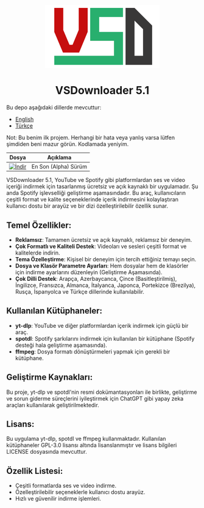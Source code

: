 <p align="center">
  <img src="vsd.png" width="300">
</p>

<h1 align="center">VSDownloader 5.1</h1>

Bu depo aşağıdaki dillerde mevcuttur:
- [English](README.md)
- [Türkçe](README.tr.md)

Not: Bu benim ilk projem. Herhangi bir hata veya yanlış varsa lütfen şimdiden beni mazur görün. Kodlamada yeniyim.

| Dosya        | Açıklama                                   |
|-------------|--------------------------------------------|
| [![İndir](https://img.shields.io/badge/İndir-v0.2.7--alpha-blue)](https://github.com/Ahrezan/vsdownloader/releases/download/v0.2.7-alpha/VSDSetup-0_2_7-alpha.exe) | En Son (Alpha) Sürüm |

VSDownloader 5.1, YouTube ve Spotify gibi platformlardan ses ve video içeriği indirmek için tasarlanmış ücretsiz ve açık kaynaklı bir uygulamadır. Şu anda Spotify işlevselliği geliştirme aşamasındadır. Bu araç, kullanıcıların çeşitli format ve kalite seçeneklerinde içerik indirmesini kolaylaştıran kullanıcı dostu bir arayüz ve bir dizi özelleştirilebilir özellik sunar.

## Temel Özellikler:
- **Reklamsız**: Tamamen ücretsiz ve açık kaynaklı, reklamsız bir deneyim.
- **Çok Formatlı ve Kaliteli Destek**: Videoları ve sesleri çeşitli format ve kalitelerde indirin.
- **Tema Özelleştirme**: Kişisel bir deneyim için tercih ettiğiniz temayı seçin.
- **Dosya ve Klasör Parametre Ayarları**: Hem dosyalar hem de klasörler için indirme ayarlarını düzenleyin (Geliştirme Aşamasında).
- **Çok Dilli Destek**: Arapça, Azerbaycanca, Çince (Basitleştirilmiş), İngilizce, Fransızca, Almanca, İtalyanca, Japonca, Portekizce (Brezilya), Rusça, İspanyolca ve Türkçe dillerinde kullanılabilir.

## Kullanılan Kütüphaneler:
- **yt-dlp**: YouTube ve diğer platformlardan içerik indirmek için güçlü bir araç.
- **spotdl**: Spotify şarkılarını indirmek için kullanılan bir kütüphane (Spotify desteği hala geliştirme aşamasında).
- **ffmpeg**: Dosya formatı dönüştürmeleri yapmak için gerekli bir kütüphane.

## Geliştirme Kaynakları:
Bu proje, yt-dlp ve spotdl'nin resmi dokümantasyonları ile birlikte, geliştirme ve sorun giderme süreçlerini iyileştirmek için ChatGPT gibi yapay zeka araçları kullanılarak geliştirilmektedir.

## Lisans:
Bu uygulama yt-dlp, spotdl ve ffmpeg kullanmaktadır. Kullanılan kütüphaneler GPL-3.0 lisansı altında lisanslanmıştır ve lisans bilgileri LICENSE dosyasında mevcuttur.

## Özellik Listesi:
- Çeşitli formatlarda ses ve video indirme.
- Özelleştirilebilir seçeneklerle kullanıcı dostu arayüz.
- Hızlı ve güvenilir indirme işlemleri.
